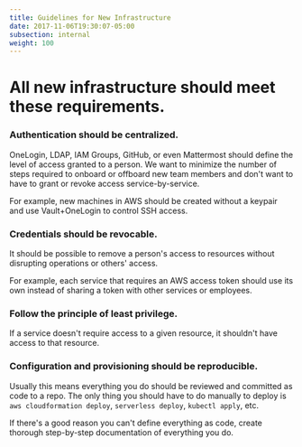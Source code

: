 ```yaml
---
title: Guidelines for New Infrastructure
date: 2017-11-06T19:30:07-05:00
subsection: internal
weight: 100
---
```


# All new infrastructure should meet these requirements.

### Authentication should be centralized.

OneLogin, LDAP, IAM Groups, GitHub, or even Mattermost should define the level of access granted to a person. We want to minimize the number of steps required to onboard or offboard new team members and don't want to have to grant or revoke access service-by-service.

For example, new machines in AWS should be created without a keypair and use Vault+OneLogin to control SSH access.

### Credentials should be revocable.

It should be possible to remove a person's access to resources without disrupting operations or others' access.

For example, each service that requires an AWS access token should use its own instead of sharing a token with other services or employees.

### Follow the principle of least privilege.

If a service doesn't require access to a given resource, it shouldn't have access to that resource.

### Configuration and provisioning should be reproducible.

Usually this means everything you do should be reviewed and committed as code to a repo. The only thing you should have to do manually to deploy is `aws cloudformation deploy`, `serverless deploy`, `kubectl apply`, etc.

If there's a good reason you can't define everything as code, create thorough step-by-step documentation of everything you do.
